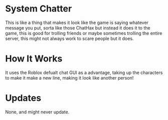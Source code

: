 # System Chatter
This is like a thing that makes it look like the game is saying whatever message you put, sorta like those ChatHax but instead it does it to the game, this is good for trolling friends
or maybe sometimes trolling the entire server, this might not always work to scare people but it does.

# How It Works
It uses the Roblox defualt chat GUI as a advantage, taking up the characters to make it make a new line, making it look like another person!

# Updates
None, and might never update.
